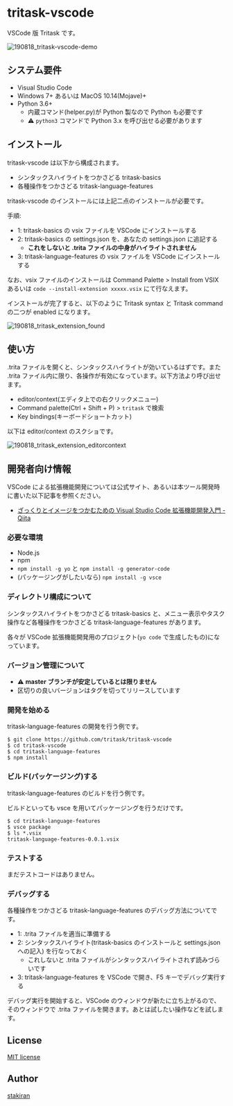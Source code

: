 # tritask-vscode
VSCode 版 Tritask です。

![190818_tritask-vscode-demo](https://user-images.githubusercontent.com/23325839/63220639-2e3e5380-c1c7-11e9-8404-ee610bd7672f.gif)

## システム要件
- Visual Studio Code
- Windows 7+ あるいは MacOS 10.14(Mojave)+
- Python 3.6+
  - 内蔵コマンド(helper.py)が Python 製なので Python も必要です
  - :warning: `python3` コマンドで Python 3.x を呼び出せる必要があります

## インストール
tritask-vscode は以下から構成されます。

- シンタックスハイライトをつかさどる tritask-basics
- 各種操作をつかさどる tritask-language-features

tritask-vscode のインストールには上記二点のインストールが必要です。

手順:

- 1: tritask-basics の vsix ファイルを VSCode にインストールする
- 2: tritask-basics の settings.json を、あなたの settings.json に追記する
  - **これをしないと .trita ファイルの中身がハイライトされません**
- 3: tritask-language-features の vsix ファイルを VSCode にインストールする

なお、vsix ファイルのインストールは Command Palette > Install from VSIX あるいは `code --install-extension xxxxx.vsix` にて行なえます。

インストールが完了すると、以下のように Tritask syntax と Tritask command の二つが enabled になります。

![190818_tritask_extension_found](https://user-images.githubusercontent.com/23325839/63220650-56c64d80-c1c7-11e9-953d-290dc3dbe70b.JPG)

## 使い方
.trita ファイルを開くと、シンタックスハイライトが効いているはずです。また .trita ファイル内に限り、各操作が有効になっています。以下方法より呼び出せます。

- editor/context(エディタ上での右クリックメニュー)
- Command palette(Ctrl + Shift + P) > `tritask` で検索
- Key bindings(キーボードショートカット)

以下は editor/context のスクショです。

![190818_tritask_extension_editorcontext](https://user-images.githubusercontent.com/23325839/63220641-34cccb00-c1c7-11e9-9cc6-8b3e7ed0db75.JPG)

## 開発者向け情報
VSCode による拡張機能開発については公式サイト、あるいは本ツール開発時に書いた以下記事を参照ください。

- [ざっくりとイメージをつかむための Visual Studio Code 拡張機能開発入門 - Qiita](https://qiita.com/sta/items/979f6d6eafcc74f01723#%E3%83%91%E3%83%83%E3%82%B1%E3%83%BC%E3%82%B8%E3%83%B3%E3%82%B0)

### 必要な環境
- Node.js
- npm
- `npm install -g yo` と `npm install -g generator-code`
- (パッケージングがしたいなら) `npm install -g vsce`

### ディレクトリ構成について
シンタックスハイライトをつかさどる tritask-basics と、メニュー表示やタスク操作など各種操作をつかさどる tritask-language-features があります。

各々が VSCode 拡張機能開発用のプロジェクト(`yo code` で生成したもの)になっています。

### バージョン管理について
- :warning: **master ブランチが安定しているとは限りません**
- 区切りの良いバージョンはタグを切ってリリースしています

### 開発を始める
tritask-language-features の開発を行う例です。

```
$ git clone https://github.com/tritask/tritask-vscode
$ cd tritask-vscode
$ cd tritask-language-features
$ npm install
```

### ビルド(パッケージング)する
tritask-language-features のビルドを行う例です。

ビルドといっても vsce を用いてパッケージングを行うだけです。

```
$ cd tritask-language-features
$ vsce package
$ ls *.vsix
tritask-language-features-0.0.1.vsix
```

### テストする
まだテストコードはありません。

### デバッグする
各種操作をつかさどる tritask-language-features のデバッグ方法についてです。

- 1: .trita ファイルを適当に準備する
- 2: シンタックスハイライト(tritask-basics のインストールと settings.json への記入) を行なっておく
  - これしないと .trita ファイルがシンタックスハイライトされず読みづらいです
- 3: tritask-language-features を VSCode で開き、F5 キーでデバッグ実行する

デバッグ実行を開始すると、VSCode のウィンドウが新たに立ち上がるので、そのウィンドウで .trita ファイルを開きます。あとは試したい操作などを試します。

## License
[MIT license](LICENSE)

## Author
[stakiran](https://github.com/stakiran)

